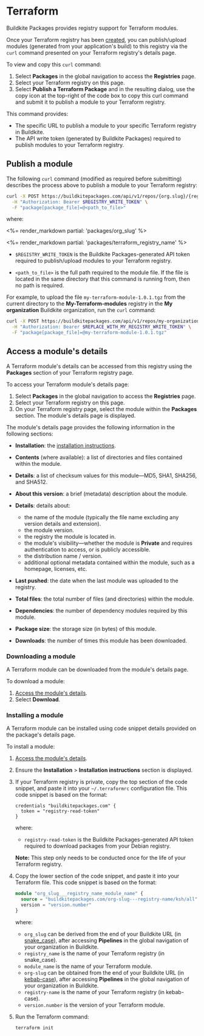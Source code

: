 # Terraform

Buildkite Packages provides registry support for Terraform modules.

Once your Terraform registry has been [created](/docs/packages/manage-registries#create-a-registry), you can publish/upload modules (generated from your application's build) to this registry via the `curl` command presented on your Terraform registry's details page.

To view and copy this `curl` command:

1. Select **Packages** in the global navigation to access the **Registries** page.
1. Select your Terraform registry on this page.
1. Select **Publish a Terraform Package** and in the resulting dialog, use the copy icon at the top-right of the code box to copy this curl command and submit it to publish a module to your Terraform registry.

This command provides:

- The specific URL to publish a module to your specific Terraform registry in Buildkite.
- The API write token (generated by Buildkite Packages) required to publish modules to your Terraform registry.

## Publish a module

The following `curl` command (modified as required before submitting) describes the process above to publish a module to your Terraform registry:

```bash
curl -X POST https://buildkitepackages.com/api/v1/repos/{org.slug}/{registry.name}/packages.json \
  -H "Authorization: Bearer $REGISTRY_WRITE_TOKEN" \
  -F "package[package_file]=@<path_to_file>"
```

where:

<%= render_markdown partial: 'packages/org_slug' %>

<%= render_markdown partial: 'packages/terraform_registry_name' %>

- `$REGISTRY_WRITE_TOKEN` is the Buildkite Packages-generated API token required to publish/upload modules to your Terraform registry.

- `<path_to_file>` is the full path required to the module file. If the file is located in the same directory that this command is running from, then no path is required.

For example, to upload the file `my-terraform-module-1.0.1.tgz` from the current directory to the **My-Terraform-modules** registry in the **My organization** Buildkite organization, run the `curl` command:

```bash
curl -X POST https://buildkitepackages.com/api/v1/repos/my-organization/my-terraform-modules/packages.json \
  -H "Authorization: Bearer $REPLACE_WITH_MY_REGISTRY_WRITE_TOKEN" \
  -F "package[package_file]=@my-terraform-module-1.0.1.tgz"
```

## Access a module's details

A Terraform module's details can be accessed from this registry using the **Packages** section of your Terraform registry page.

To access your Terraform module's details page:

1. Select **Packages** in the global navigation to access the **Registries** page.
1. Select your Terraform registry on this page.
1. On your Terraform registry page, select the module within the **Packages** section. The module's details page is displayed.

The module's details page provides the following information in the following sections:

- **Installation**: the [installation instructions](#access-a-modules-details-installing-a-module).
- **Contents** (where available): a list of directories and files contained within the module.
- **Details**: a list of checksum values for this module—MD5, SHA1, SHA256, and SHA512.
- **About this version**: a brief (metadata) description about the module.
- **Details**: details about:

    * the name of the module (typically the file name excluding any version details and extension).
    * the module version.
    * the registry the module is located in.
    * the module's visibility—whether the module is **Private** and requires authentication to access, or is publicly accessible.
    * the distribution name / version.
    * additional optional metadata contained within the module, such as a homepage, licenses, etc.

- **Last pushed**: the date when the last module was uploaded to the registry.
- **Total files**: the total number of files (and directories) within the module.
- **Dependencies**: the number of dependency modules required by this module.
- **Package size**: the storage size (in bytes) of this module.
- **Downloads**: the number of times this module has been downloaded.

### Downloading a module

A Terraform module can be downloaded from the module's details page.

To download a module:

1. [Access the module's details](#access-a-modules-details).
1. Select **Download**.

### Installing a module

A Terraform module can be installed using code snippet details provided on the package's details page.

To install a module:

1. [Access the module's details](#access-a-modules-details).
1. Ensure the **Installation** > **Installation instructions** section is displayed.
1. If your Terraform registry is private, copy the top section of the code snippet, and paste it into your `~/.terraformrc` configuration file. This code snippet is based on the format:

    ```config
    credentials "buildkitepackages.com" {
      token = "registry-read-token"
    }
    ```

    where:
    * `registry-read-token` is the Buildkite Packages-generated API token required to download packages from your Debian registry.

    **Note:** This step only needs to be conducted once for the life of your Terraform registry.

1. Copy the lower section of the code snippet, and paste it into your Terraform file. This code snippet is based on the format:

    ```terraform
    module "org_slug___registry_name_module_name" {
      source = "buildkitepackages.com/org-slug---registry-name/ksh/all"
      version = "version.number"
    }
    ```

    where:
    * `org_slug` can be derived from the end of your Buildkite URL (in [snake_case](https://en.wikipedia.org/wiki/Letter_case#Snake_case)), after accessing **Pipelines** in the global navigation of your organization in Buildkite.
    * `registry_name` is the name of your Terraform registry (in snake_case).
    * `module_name` is the name of your Terraform module.
    * `org-slug` can be obtained from the end of your Buildkite URL (in [kebab-case](https://en.wikipedia.org/wiki/Letter_case#Kebab_case)), after accessing **Pipelines** in the global navigation of your organization in Buildkite.
    * `registry-name` is the name of your Terraform registry (in kebab-case).
    * `version.number` is the version of your Terraform module.

1. Run the Terraform command:

    ```bash
    terraform init
    ```
